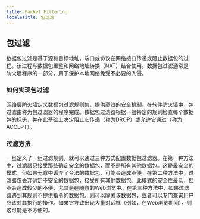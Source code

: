 ```yaml
---
title: Packet Filtering
localeTitle: 包过滤
---
```

## 包过滤

数据包过滤是基于源和目标地址，端口或协议在网络接口传递或阻止数据包的过程。该过程与数据包重整和网络地址转换（NAT）结合使用。数据包过滤通常是防火墙程序的一部分，用于保护本地网络免受不必要的入侵。

### 如何实现包过滤

网络层防火墙定义数据包过滤规则集，提供高效的安全机制。在软件防火墙中，包过滤由称为包过滤器的程序完成。数据包过滤器根据一组特定的规则检查每个数据包的标头，并在此基础上决定阻止它传递（称为DROP）或允许它通过（称为ACCEPT）。

### 过滤方法

一旦定义了一组过滤规则，就可以通过三种方式配置数据包过滤器。在第一种方法中，过滤器只接受那些确定安全的数据包，而不是所有其他数据包。这是最安全的模式，但如果无意中丢弃了合法的数据包，可能会造成不便。在第二种方法中，过滤器仅丢弃确定不安全的数据包，接受所有其他数据包。此模式的安全性最低，但不会造成较少的不便，尤其是在随意的Web浏览中。在第三种方法中，如果过滤器遇到其规则不提供指令的数据包，则可以隔离该数据包，或者可以专门查询用户应该对其执行的操作。如果它导致出现大量对话框（例如，在Web浏览期间），则这可能是不方便的。